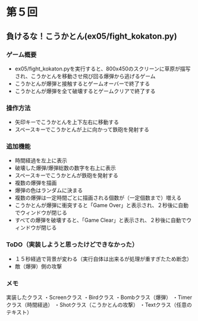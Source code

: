 # 第５回
## 負けるな！こうかとん(ex05/fight_kokaton.py)
### ゲーム概要
- ex05/fight_kokaton.pyを実行すると、800x450のスクリーンに草原が描写され、こうかとんを移動させ飛び回る爆弾から逃げるゲーム
- こうかとんが爆弾と接触するとゲームオーバーで終了する
- こうかとんが爆弾を全て破壊するとゲームクリアで終了する
### 操作方法
- 矢印キーでこうかとんを上下左右に移動する
- スペースキーでこうかとんが上に向かって鉄砲を発射する
### 追加機能
- 時間経過を左上に表示
- 破壊した爆弾/爆弾総数の数字を右上に表示
- スペースキーでこうかとんが鉄砲を発射する
- 複数の爆弾を描画
- 爆弾の色はランダムに決まる
- 複数の爆弾は一定時間ごとに描画される個数が（一定個数まで）増える
- こうかとんが爆弾に衝突すると「Game Over」と表示され、２秒後に自動でウィンドウが閉じる
- すべての爆弾を破壊すると、「Game Clear」と表示され、２秒後に自動でウィンドウが閉じる
### ToDO（実装しようと思ったけどできなかった）
- １５秒経過で背景が変わる（実行自体は出来るが処理が重すぎたため断念）
- 敵（爆弾）側の攻撃
### メモ
実装したクラス
・Screenクラス
・Birdクラス
・Bombクラス（爆弾）
・Timerクラス（時間経過）
・Shotクラス（こうかとんの攻撃）
・Textクラス（任意のテキスト）
